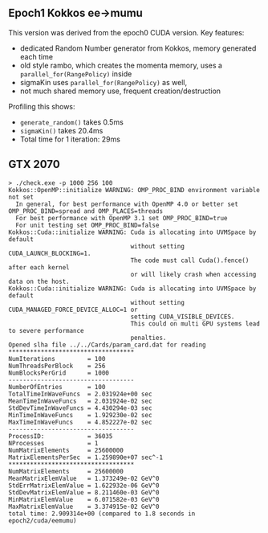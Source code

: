 ## Epoch1 Kokkos ee->mumu 

This version was derived from the epoch0 CUDA version. Key features:
* dedicated Random Number generator from Kokkos, memory generated each time
* old style rambo, which creates the momenta memory, uses a `parallel_for(RangePolicy)` inside
* sigmaKin uses `parallel_for(RangePolicy)` as well,
* not much shared memory use, frequent creation/destruction

Profiling this shows:
* `generate_random()` takes 0.5ms
* `sigmaKin()` takes 20.4ms
* Total time for 1 iteration: 29ms


## GTX 2070 

```
> ./check.exe -p 1000 256 100
Kokkos::OpenMP::initialize WARNING: OMP_PROC_BIND environment variable not set
  In general, for best performance with OpenMP 4.0 or better set OMP_PROC_BIND=spread and OMP_PLACES=threads
  For best performance with OpenMP 3.1 set OMP_PROC_BIND=true
  For unit testing set OMP_PROC_BIND=false
Kokkos::Cuda::initialize WARNING: Cuda is allocating into UVMSpace by default
                                  without setting CUDA_LAUNCH_BLOCKING=1.
                                  The code must call Cuda().fence() after each kernel
                                  or will likely crash when accessing data on the host.
Kokkos::Cuda::initialize WARNING: Cuda is allocating into UVMSpace by default
                                  without setting CUDA_MANAGED_FORCE_DEVICE_ALLOC=1 or 
                                  setting CUDA_VISIBLE_DEVICES.
                                  This could on multi GPU systems lead to severe performance
                                  penalties.
Opened slha file ../../Cards/param_card.dat for reading
***********************************
NumIterations         = 100
NumThreadsPerBlock    = 256
NumBlocksPerGrid      = 1000
-----------------------------------
NumberOfEntries       = 100
TotalTimeInWaveFuncs  = 2.031924e+00 sec
MeanTimeInWaveFuncs   = 2.031924e-02 sec
StdDevTimeInWaveFuncs = 4.430294e-03 sec
MinTimeInWaveFuncs    = 1.929230e-02 sec
MaxTimeInWaveFuncs    = 4.852227e-02 sec
-----------------------------------
ProcessID:            = 36035
NProcesses            = 1
NumMatrixElements     = 25600000
MatrixElementsPerSec  = 1.259890e+07 sec^-1
***********************************
NumMatrixElements     = 25600000
MeanMatrixElemValue   = 1.373249e-02 GeV^0
StdErrMatrixElemValue = 1.622932e-06 GeV^0
StdDevMatrixElemValue = 8.211460e-03 GeV^0
MinMatrixElemValue    = 6.071582e-03 GeV^0
MaxMatrixElemValue    = 3.374915e-02 GeV^0
total time: 2.909314e+00 (compared to 1.8 seconds in epoch2/cuda/eemumu)
```
